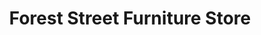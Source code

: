 ---
title: "Forest Street Furniture Store"
url: /stoughton/forest-street-furniture-store/
shop: furniture
---